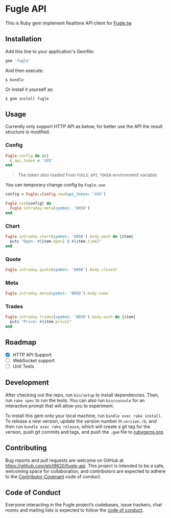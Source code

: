 Fugle API
===

This is Ruby gem implement Realtime API client for [Fugle.tw](https://fugle.tw)

## Installation

Add this line to your application's Gemfile:

```ruby
gem 'fugle'
```

And then execute:

    $ bundle

Or install it yourself as:

    $ gem install fugle

## Usage

Currently only support HTTP API as below, for better use the API the result structure is modified.

### Config

```ruby
Fugle.config do |c|
  c.api_token = 'XXX'
end
```

> The token also loaded from `FUGLE_API_TOKEN` environment variable

You can temporary change config by `Fugle.use`

```ruby
config = Fugle::Config.new(api_token: 'XXX')

Fugle.use(config) do
  Fugle.intraday.meta(symbol: '0050')
end
```

### Chart

```ruby
Fugle.intraday.chart(symbol: '0050').body.each do |item|
  puts "Open: #{item.open} @ #{item.time}"
end
```

### Quote

```ruby
Fugle.intraday.quote(symbol: '0050').body.closed?
```

### Meta

```ruby
Fugle.intraday.meta(symbol: '0050').body.name
```

### Trades

```ruby
Fugle.intraday.trades(symbol: '0050').body.each do |item|
  puts "Price: #{item.price}"
end
```

## Roadmap

* [x] HTTP API Support
* [ ] WebSocket support
* [ ] Unit Tests

## Development

After checking out the repo, run `bin/setup` to install dependencies. Then, run `rake spec` to run the tests. You can also run `bin/console` for an interactive prompt that will allow you to experiment.

To install this gem onto your local machine, run `bundle exec rake install`. To release a new version, update the version number in `version.rb`, and then run `bundle exec rake release`, which will create a git tag for the version, push git commits and tags, and push the `.gem` file to [rubygems.org](https://rubygems.org).

## Contributing

Bug reports and pull requests are welcome on GitHub at https://github.com/elct9620/fugle-api. This project is intended to be a safe, welcoming space for collaboration, and contributors are expected to adhere to the [Contributor Covenant](http://contributor-covenant.org) code of conduct.

## Code of Conduct

Everyone interacting in the Fugle project’s codebases, issue trackers, chat rooms and mailing lists is expected to follow the [code of conduct](https://github.com/elct9620/fugle-api/blob/master/CODE_OF_CONDUCT.md).
